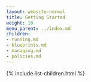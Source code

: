 ```yaml
---
layout: website-normal
title: Getting Started
weight: 10
menu_parent: ../index.md
children:
- running.md
- blueprints.md
- managing.md
- policies.md
---
```


{% include list-children.html %}
